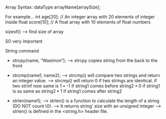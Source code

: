 

Array
Syntax: dataType arrayName[arraySize];

For example…
int age[20]; 
// An integer array with 20 elements of integer inside
float score[10]; 
// A float array with 10 elements of float numbers

sizeof() --> find size of array


SO very important

String command

- strcpy(name, “Wasimon”); --> strcpy copies string from the back to the front
- strcmp(name1, name2); 
--> strcmp() will compare two strings and return an integer value.
--> strcmp() will return 0 if two strings are identical. if two strinf now same is 1
• -1 if string1 comes before string2
• 0 if string1 is as same as string2
• 1 if string1 comes after string2

- strlen(name1);
--> strlen() is a function to calculate the length of a string (DO NOT count \0).
--> It returns string’ size with an unsigned integer
--> strlen() is defined in the <string.h> header file.
